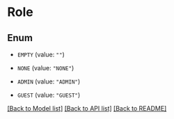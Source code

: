 # Role

## Enum


* `EMPTY` (value: `""`)

* `NONE` (value: `"NONE"`)

* `ADMIN` (value: `"ADMIN"`)

* `GUEST` (value: `"GUEST"`)


[[Back to Model list]](../README.md#documentation-for-models) [[Back to API list]](../README.md#documentation-for-api-endpoints) [[Back to README]](../README.md)


